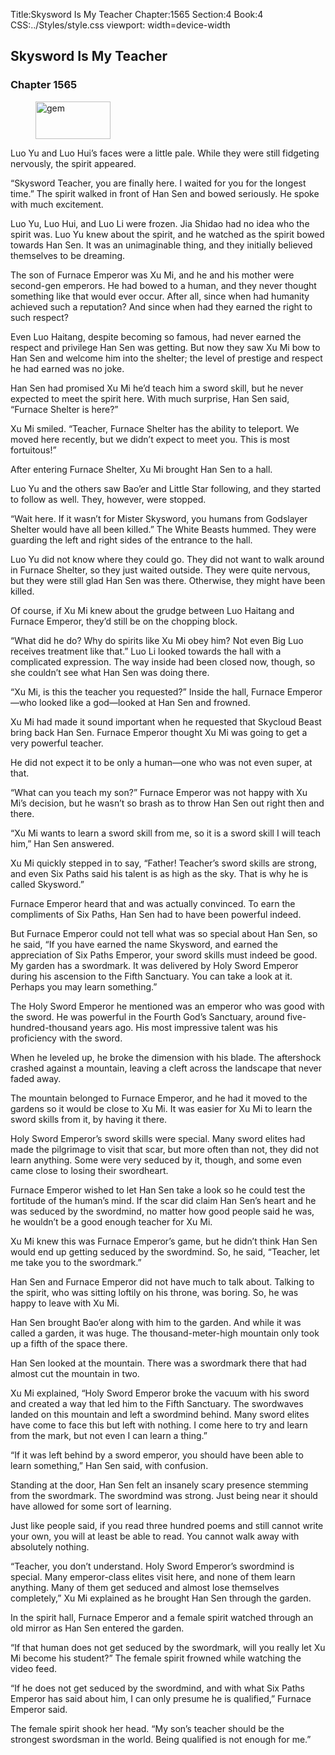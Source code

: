 Title:Skysword Is My Teacher 
Chapter:1565 
Section:4 
Book:4 
CSS:../Styles/style.css 
viewport: width=device-width
  
## Skysword Is My Teacher
### Chapter 1565
  
<figure>
	<img src="../Images/gem.gif" alt="gem" id="gem" width="120" height="60" />
</figure>
  

  
Luo Yu and Luo Hui’s faces were a little pale. While they were still fidgeting nervously, the spirit appeared.

“Skysword Teacher, you are finally here. I waited for you for the longest time.” The spirit walked in front of Han Sen and bowed seriously. He spoke with much excitement.

Luo Yu, Luo Hui, and Luo Li were frozen. Jia Shidao had no idea who the spirit was. Luo Yu knew about the spirit, and he watched as the spirit bowed towards Han Sen. It was an unimaginable thing, and they initially believed themselves to be dreaming.

The son of Furnace Emperor was Xu Mi, and he and his mother were second-gen emperors. He had bowed to a human, and they never thought something like that would ever occur. After all, since when had humanity achieved such a reputation? And since when had they earned the right to such respect?

Even Luo Haitang, despite becoming so famous, had never earned the respect and privilege Han Sen was getting. But now they saw Xu Mi bow to Han Sen and welcome him into the shelter; the level of prestige and respect he had earned was no joke.

Han Sen had promised Xu Mi he’d teach him a sword skill, but he never expected to meet the spirit here. With much surprise, Han Sen said, “Furnace Shelter is here?”

Xu Mi smiled. “Teacher, Furnace Shelter has the ability to teleport. We moved here recently, but we didn’t expect to meet you. This is most fortuitous!”

After entering Furnace Shelter, Xu Mi brought Han Sen to a hall.

Luo Yu and the others saw Bao’er and Little Star following, and they started to follow as well. They, however, were stopped.

“Wait here. If it wasn’t for Mister Skysword, you humans from Godslayer Shelter would have all been killed.” The White Beasts hummed. They were guarding the left and right sides of the entrance to the hall.

Luo Yu did not know where they could go. They did not want to walk around in Furnace Shelter, so they just waited outside. They were quite nervous, but they were still glad Han Sen was there. Otherwise, they might have been killed.

Of course, if Xu Mi knew about the grudge between Luo Haitang and Furnace Emperor, they’d still be on the chopping block.

“What did he do? Why do spirits like Xu Mi obey him? Not even Big Luo receives treatment like that.” Luo Li looked towards the hall with a complicated expression. The way inside had been closed now, though, so she couldn’t see what Han Sen was doing there.

“Xu Mi, is this the teacher you requested?” Inside the hall, Furnace Emperor—who looked like a god—looked at Han Sen and frowned.

Xu Mi had made it sound important when he requested that Skycloud Beast bring back Han Sen. Furnace Emperor thought Xu Mi was going to get a very powerful teacher.

He did not expect it to be only a human—one who was not even super, at that.

“What can you teach my son?” Furnace Emperor was not happy with Xu Mi’s decision, but he wasn’t so brash as to throw Han Sen out right then and there.

“Xu Mi wants to learn a sword skill from me, so it is a sword skill I will teach him,” Han Sen answered.

Xu Mi quickly stepped in to say, “Father! Teacher’s sword skills are strong, and even Six Paths said his talent is as high as the sky. That is why he is called Skysword.”

Furnace Emperor heard that and was actually convinced. To earn the compliments of Six Paths, Han Sen had to have been powerful indeed.

But Furnace Emperor could not tell what was so special about Han Sen, so he said, “If you have earned the name Skysword, and earned the appreciation of Six Paths Emperor, your sword skills must indeed be good. My garden has a swordmark. It was delivered by Holy Sword Emperor during his ascension to the Fifth Sanctuary. You can take a look at it. Perhaps you may learn something.”

The Holy Sword Emperor he mentioned was an emperor who was good with the sword. He was powerful in the Fourth God’s Sanctuary, around five-hundred-thousand years ago. His most impressive talent was his proficiency with the sword.

When he leveled up, he broke the dimension with his blade. The aftershock crashed against a mountain, leaving a cleft across the landscape that never faded away.

The mountain belonged to Furnace Emperor, and he had it moved to the gardens so it would be close to Xu Mi. It was easier for Xu Mi to learn the sword skills from it, by having it there.

Holy Sword Emperor’s sword skills were special. Many sword elites had made the pilgrimage to visit that scar, but more often than not, they did not learn anything. Some were very seduced by it, though, and some even came close to losing their swordheart.

Furnace Emperor wished to let Han Sen take a look so he could test the fortitude of the human’s mind. If the scar did claim Han Sen’s heart and he was seduced by the swordmind, no matter how good people said he was, he wouldn’t be a good enough teacher for Xu Mi.

Xu Mi knew this was Furnace Emperor’s game, but he didn’t think Han Sen would end up getting seduced by the swordmind. So, he said, “Teacher, let me take you to the swordmark.”

Han Sen and Furnace Emperor did not have much to talk about. Talking to the spirit, who was sitting loftily on his throne, was boring. So, he was happy to leave with Xu Mi.

Han Sen brought Bao’er along with him to the garden. And while it was called a garden, it was huge. The thousand-meter-high mountain only took up a fifth of the space there.

Han Sen looked at the mountain. There was a swordmark there that had almost cut the mountain in two.

Xu Mi explained, “Holy Sword Emperor broke the vacuum with his sword and created a way that led him to the Fifth Sanctuary. The swordwaves landed on this mountain and left a swordmind behind. Many sword elites have come to face this but left with nothing. I come here to try and learn from the mark, but not even I can learn a thing.”

“If it was left behind by a sword emperor, you should have been able to learn something,” Han Sen said, with confusion.

Standing at the door, Han Sen felt an insanely scary presence stemming from the swordmark. The swordmind was strong. Just being near it should have allowed for some sort of learning.

Just like people said, if you read three hundred poems and still cannot write your own, you will at least be able to read. You cannot walk away with absolutely nothing.

“Teacher, you don’t understand. Holy Sword Emperor’s swordmind is special. Many emperor-class elites visit here, and none of them learn anything. Many of them get seduced and almost lose themselves completely,” Xu Mi explained as he brought Han Sen through the garden.

In the spirit hall, Furnace Emperor and a female spirit watched through an old mirror as Han Sen entered the garden.

“If that human does not get seduced by the swordmark, will you really let Xu Mi become his student?” The female spirit frowned while watching the video feed.

“If he does not get seduced by the swordmind, and with what Six Paths Emperor has said about him, I can only presume he is qualified,” Furnace Emperor said.

The female spirit shook her head. “My son’s teacher should be the strongest swordsman in the world. Being qualified is not enough for me.”